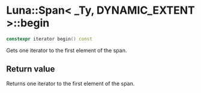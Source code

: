 # Luna::Span< _Ty, DYNAMIC_EXTENT >::begin

```c++
constexpr iterator begin() const
```

Gets one iterator to the first element of the span. 



## Return value
Returns one iterator to the first element of the span. 

